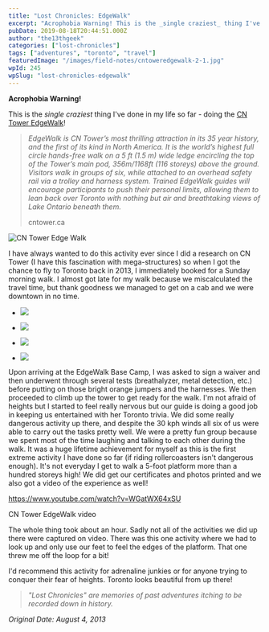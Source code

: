 ```yaml
---
title: "Lost Chronicles: EdgeWalk"
excerpt: "Acrophobia Warning! This is the _single craziest_ thing I've done in my life so far - doing the CN Tower EdgeWalk! > _EdgeWalk is CN Tower’s most thrilling…"
pubDate: 2019-08-18T20:44:51.000Z
author: "the13thgeek"
categories: ["lost-chronicles"]
tags: ["adventures", "toronto", "travel"]
featuredImage: "/images/field-notes/cntoweredgewalk-2-1.jpg"
wpId: 245
wpSlug: "lost-chronicles-edgewalk"
---
```


**Acrophobia Warning!**

This is the _single craziest_ thing I've done in my life so far - doing the [CN Tower EdgeWalk](https://www.cntower.ca/en-ca/plan-your-visit/attractions/edgewalk/edgewalk-overview.html)!

> _EdgeWalk is CN Tower’s most thrilling attraction in its 35 year history, and the first of its kind in North America. It is the world’s highest full circle hands-free walk on a 5 ft (1.5 m) wide ledge encircling the top of the Tower’s main pod, 356m/1168ft (116 storeys) above the ground. Visitors walk in groups of six, while attached to an overhead safety rail via a trolley and harness system. Trained EdgeWalk guides will encourage participants to push their personal limits, allowing them to lean back over Toronto with nothing but air and breathtaking views of Lake Ontario beneath them._
> 
> cntower.ca

![CN Tower Edge Walk](/images/field-notes/cntoweredgewalk-2-1.jpg)

I have always wanted to do this activity ever since I did a research on CN Tower (I have this fascination with mega-structures) so when I got the chance to fly to Toronto back in 2013, I immediately booked for a Sunday morning walk. I almost got late for my walk because we miscalculated the travel time, but thank goodness we managed to get on a cab and we were downtown in no time.

*   [![](/images/field-notes/cntoweredgewalk-11.jpg)](/images/field-notes/cntoweredgewalk-11.jpg)
    
*   [![](/images/field-notes/cntoweredgewalk-22.jpg)](/images/field-notes/cntoweredgewalk-22.jpg)
    
*   [![](/images/field-notes/cntoweredgewalk-23.jpg)](/images/field-notes/cntoweredgewalk-23.jpg)
    
*   [![](/images/field-notes/cntoweredgewalk-25.jpg)](/images/field-notes/cntoweredgewalk-25.jpg)
    

Upon arriving at the EdgeWalk Base Camp, I was asked to sign a waiver and then underwent through several tests (breathalyzer, metal detection, etc.) before putting on those bright orange jumpers and the harnesses. We then proceeded to climb up the tower to get ready for the walk. I'm not afraid of heights but I started to feel really nervous but our guide is doing a good job in keeping us entertained with her Toronto trivia. We did some really dangerous activity up there, and despite the 30 kph winds all six of us were able to carry out the tasks pretty well. We were a pretty fun group because we spent most of the time laughing and talking to each other during the walk. It was a huge lifetime achievement for myself as this is the first extreme activity I have done so far (if riding rollercoasters isn't dangerous enough). It's not everyday I get to walk a 5-foot platform more than a hundred storeys high! We did get our certificates and photos printed and we also got a video of the experience as well!

https://www.youtube.com/watch?v=WGatWX64xSU

CN Tower EdgeWalk video

The whole thing took about an hour. Sadly not all of the activities we did up there were captured on video. There was this one activity where we had to look up and only use our feet to feel the edges of the platform. That one threw me off the loop for a bit!

I'd recommend this activity for adrenaline junkies or for anyone trying to conquer their fear of heights. Toronto looks beautiful from up there!

> _"Lost Chronicles" are memories of past adventures itching to be recorded down in history._

_Original Date: August 4, 2013_